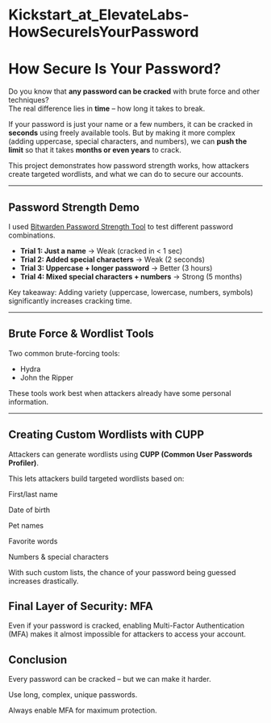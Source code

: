 # Kickstart_at_ElevateLabs-HowSecureIsYourPassword

# How Secure Is Your Password?

Do you know that **any password can be cracked** with brute force and other techniques?  
The real difference lies in **time** – how long it takes to break.  

If your password is just your name or a few numbers, it can be cracked in **seconds** using freely available tools. But by making it more complex (adding uppercase, special characters, and numbers), we can **push the limit** so that it takes **months or even years** to crack.  

This project demonstrates how password strength works, how attackers create targeted wordlists, and what we can do to secure our accounts.

---

## Password Strength Demo

I used [Bitwarden Password Strength Tool](https://bitwarden.com/password-strength/) to test different password combinations.  

- **Trial 1: Just a name** → Weak (cracked in < 1 sec)  
- **Trial 2: Added special characters** → Weak (2 seconds)  
- **Trial 3: Uppercase + longer password** → Better (3 hours)  
- **Trial 4: Mixed special characters + numbers** → Strong (5 months)  

Key takeaway: Adding variety (uppercase, lowercase, numbers, symbols) significantly increases cracking time.  

---

## Brute Force & Wordlist Tools

Two common brute-forcing tools:  

- Hydra  
- John the Ripper  

These tools work best when attackers already have some personal information.  

---

## Creating Custom Wordlists with CUPP  

Attackers can generate wordlists using **CUPP (Common User Passwords Profiler)**.  

This lets attackers build targeted wordlists based on:

First/last name

Date of birth

Pet names

Favorite words

Numbers & special characters

With such custom lists, the chance of your password being guessed increases drastically.

## Final Layer of Security: MFA

Even if your password is cracked, enabling Multi-Factor Authentication (MFA) makes it almost impossible for attackers to access your account.

## Conclusion

Every password can be cracked – but we can make it harder.

Use long, complex, unique passwords.

Always enable MFA for maximum protection.
